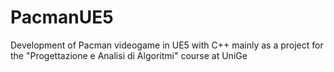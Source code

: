 # PacmanUE5
Development of Pacman videogame in UE5 with C++ mainly as a project for the "Progettazione e Analisi di Algoritmi" course at UniGe
